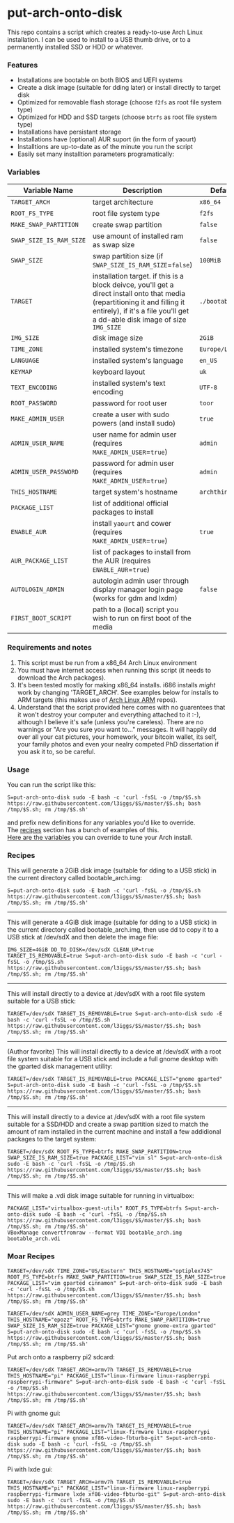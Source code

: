 # put-arch-onto-disk

This repo contains a script which creates a ready-to-use Arch Linux installation. I can be used to install to a USB thumb drive, or to a permanently installed SSD or HDD or whatever.

### Features
 - Installations are bootable on both BIOS and UEFI systems
 - Create a disk image (suitable for dding later) or install directly to target disk
 - Optimized for removable flash storage (choose `f2fs` as root file system type)
 - Optimized for HDD and SSD targets (choose `btrfs` as root file system type)
 - Installations have persistant storage
 - Installations have (optional) AUR suport (in the form of yaourt)
 - Installtions are up-to-date as of the minute you run the script
 - Easily set many installtion parameters programatically:

### Variables
Variable Name|Description|Default Value
---|---|---
`TARGET_ARCH`|target architecture|`x86_64`
`ROOT_FS_TYPE`|root file system type|`f2fs`
`MAKE_SWAP_PARTITION`|create swap partition|`false`
`SWAP_SIZE_IS_RAM_SIZE`|use amount of installed ram as swap size|`false`
`SWAP_SIZE`|swap partition size (if `SWAP_SIZE_IS_RAM_SIZE`=`false`)|`100MiB`
`TARGET`|installation target. if this is a block deivce, you'll get a direct install onto that media (repartitioning it and filling it entirely), if it's a file you'll get a dd-able disk image of size `IMG_SIZE`|`./bootable_arch.img`
`IMG_SIZE`|disk image size|`2GiB`
`TIME_ZONE`|installed system's timezone|`Europe/London`
`LANGUAGE`|installed system's language|`en_US`
`KEYMAP`|keyboard layout|`uk`
`TEXT_ENCODING`|installed system's text encoding|`UTF-8`
`ROOT_PASSWORD`|password for root user|`toor`
`MAKE_ADMIN_USER`|create a user with sudo powers (and install sudo)|`true`
`ADMIN_USER_NAME`|user name for admin user (requires `MAKE_ADMIN_USER`=`true`)|`admin`
`ADMIN_USER_PASSWORD`|password for admin user (requires `MAKE_ADMIN_USER`=`true`)|`admin`
`THIS_HOSTNAME`|target system's hostname|`archthing`
`PACKAGE_LIST`|list of additional official packages to install|
`ENABLE_AUR`|install `yaourt` and cower (requires `MAKE_ADMIN_USER`=`true`)|`true`
`AUR_PACKAGE_LIST`|list of packages to install from the AUR (requires `ENABLE_AUR`=`true`)|
`AUTOLOGIN_ADMIN`|autologin admin user through display manager login page (works for gdm and lxdm)|`false`
`FIRST_BOOT_SCRIPT`|path to a (local) script you wish to run on first boot of the media|

### Requirements and notes
1. This script must be run from a x86_64 Arch Linux environment
1. You must have internet access when running this script (it needs to download the Arch packages).
1. It's been tested mostly for making x86_64 installs. i686 installs *might* work by changing 'TARGET_ARCH'. See examples below for installs to ARM targets (this makes use of [Arch Linux ARM](http://archlinuxarm.org/) repos). 
1. Understand that the script provided here comes with no guarentees that it won't destroy your computer and everything attached to it :-), although I believe it's safe (unless you're careless). There are no warnings or "Are you sure you want to..." messages. It will happily dd over all your cat pictures, your homework, your bitcoin wallet, its self, your family photos and even your nealry competed PhD dissertation if you ask it to, so be careful.

### Usage

You can run the script like this:
```
S=put-arch-onto-disk sudo -E bash -c 'curl -fsSL -o /tmp/$S.sh https://raw.githubusercontent.com/l3iggs/$S/master/$S.sh; bash /tmp/$S.sh; rm /tmp/$S.sh'
```
and prefix new definitions for any variables you'd like to override.  
The [recipes](README.md#recipes) section has a bunch of examples of this.  
[Here are the variables](README.md#variables) you can override to tune your Arch install.

### Recipes

This will generate a 2GiB disk image (suitable for dding to a USB stick) in the current directory called bootable_arch.img:
```
S=put-arch-onto-disk sudo -E bash -c 'curl -fsSL -o /tmp/$S.sh https://raw.githubusercontent.com/l3iggs/$S/master/$S.sh; bash /tmp/$S.sh; rm /tmp/$S.sh'
```
---
This will generate a 4GiB disk image (suitable for dding to a USB stick) in the current directory called bootable_arch.img, then use dd to copy it to a USB stick at /dev/sdX and then delete the image file:
```
IMG_SIZE=4GiB DD_TO_DISK=/dev/sdX CLEAN_UP=true TARGET_IS_REMOVABLE=true S=put-arch-onto-disk sudo -E bash -c 'curl -fsSL -o /tmp/$S.sh https://raw.githubusercontent.com/l3iggs/$S/master/$S.sh; bash /tmp/$S.sh; rm /tmp/$S.sh'
```
---
This will install directly to a device at /dev/sdX with a root file system suitable for a USB stick:
```
TARGET=/dev/sdX TARGET_IS_REMOVABLE=true S=put-arch-onto-disk sudo -E bash -c 'curl -fsSL -o /tmp/$S.sh https://raw.githubusercontent.com/l3iggs/$S/master/$S.sh; bash /tmp/$S.sh; rm /tmp/$S.sh'
```
---
(Author favorite) This will install directly to a device at /dev/sdX with a root file system suitable for a USB stick and include a full gnome desktop with the gparted disk management utility:
```
TARGET=/dev/sdX TARGET_IS_REMOVABLE=true PACKAGE_LIST="gnome gparted" S=put-arch-onto-disk sudo -E bash -c 'curl -fsSL -o /tmp/$S.sh https://raw.githubusercontent.com/l3iggs/$S/master/$S.sh; bash /tmp/$S.sh; rm /tmp/$S.sh'
```
---
This will install directly to a device at /dev/sdX with a root file system suitable for a SSD/HDD and create a swap partition sized to match the amount of ram installed in the current machine and install a few addidional packages to the target system:
```
TARGET=/dev/sdX ROOT_FS_TYPE=btrfs MAKE_SWAP_PARTITION=true SWAP_SIZE_IS_RAM_SIZE=true PACKAGE_LIST="vim sl" S=put-arch-onto-disk sudo -E bash -c 'curl -fsSL -o /tmp/$S.sh https://raw.githubusercontent.com/l3iggs/$S/master/$S.sh; bash /tmp/$S.sh; rm /tmp/$S.sh'
```
---
This will make a .vdi disk image suitable for running in virtualbox:
```
PACKAGE_LIST="virtualbox-guest-utils" ROOT_FS_TYPE=btrfs S=put-arch-onto-disk sudo -E bash -c 'curl -fsSL -o /tmp/$S.sh https://raw.githubusercontent.com/l3iggs/$S/master/$S.sh; bash /tmp/$S.sh; rm /tmp/$S.sh'
VBoxManage convertfromraw --format VDI bootable_arch.img bootable_arch.vdi
```
### Moar Recipes
```
TARGET=/dev/sdX TIME_ZONE="US/Eastern" THIS_HOSTNAME="optiplex745" ROOT_FS_TYPE=btrfs MAKE_SWAP_PARTITION=true SWAP_SIZE_IS_RAM_SIZE=true PACKAGE_LIST="vim gparted cinnamon" S=put-arch-onto-disk sudo -E bash -c 'curl -fsSL -o /tmp/$S.sh https://raw.githubusercontent.com/l3iggs/$S/master/$S.sh; bash /tmp/$S.sh; rm /tmp/$S.sh'
```
```
TARGET=/dev/sdX ADMIN_USER_NAME=grey TIME_ZONE="Europe/London" THIS_HOSTNAME="epozz" ROOT_FS_TYPE=btrfs MAKE_SWAP_PARTITION=true SWAP_SIZE_IS_RAM_SIZE=true PACKAGE_LIST="gnome gnome-extra gparted" S=put-arch-onto-disk sudo -E bash -c 'curl -fsSL -o /tmp/$S.sh https://raw.githubusercontent.com/l3iggs/$S/master/$S.sh; bash /tmp/$S.sh; rm /tmp/$S.sh'
```

Put arch onto a raspberry pi2 sdcard:
```
TARGET=/dev/sdX TARGET_ARCH=armv7h TARGET_IS_REMOVABLE=true THIS_HOSTNAME="pi" PACKAGE_LIST="linux-firmware linux-raspberrypi raspberrypi-firmware" S=put-arch-onto-disk sudo -E bash -c 'curl -fsSL -o /tmp/$S.sh https://raw.githubusercontent.com/l3iggs/$S/master/$S.sh; bash /tmp/$S.sh; rm /tmp/$S.sh'
```

Pi with gnome gui:
```
TARGET=/dev/sdX TARGET_ARCH=armv7h TARGET_IS_REMOVABLE=true THIS_HOSTNAME="pi" PACKAGE_LIST="linux-firmware linux-raspberrypi raspberrypi-firmware gnome xf86-video-fbturbo-git" S=put-arch-onto-disk sudo -E bash -c 'curl -fsSL -o /tmp/$S.sh https://raw.githubusercontent.com/l3iggs/$S/master/$S.sh; bash /tmp/$S.sh; rm /tmp/$S.sh'
```
Pi with lxde gui:
```
TARGET=/dev/sdX TARGET_ARCH=armv7h TARGET_IS_REMOVABLE=true THIS_HOSTNAME="pi" PACKAGE_LIST="linux-firmware linux-raspberrypi raspberrypi-firmware lxde xf86-video-fbturbo-git" S=put-arch-onto-disk sudo -E bash -c 'curl -fsSL -o /tmp/$S.sh https://raw.githubusercontent.com/l3iggs/$S/master/$S.sh; bash /tmp/$S.sh; rm /tmp/$S.sh'
```
